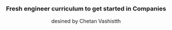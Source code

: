 <h3 align="center">Fresh engineer curriculum to get started in Companies</h3>
<p align="center">
  desined by Chetan Vashistth
</p>